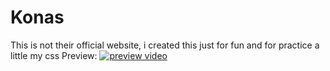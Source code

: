 # Konas
This is not their official website, i created this
just for fun and for practice a little my css
Preview: 
[![preview video](http://img.youtube.com/vi/nQLDN0jpNfo/0.jpg)](http://www.youtube.com/watch?v=nQLDN0jpNfo)